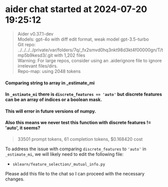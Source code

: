 
# aider chat started at 2024-07-20 19:25:12

> Aider v0.37.1-dev  
> Models: gpt-4o with diff edit format, weak model gpt-3.5-turbo  
> Git repo: ../../../../private/var/folders/7q/_fx2smvd0hq3nkt98d3kt4f00000gn/T/tmp5b9kesd3/.git with 1,202 files  
> Warning: For large repos, consider using an .aiderignore file to ignore irrelevant files/dirs.  
> Repo-map: using 2048 tokens  

#### Comparing string to array in _estimate_mi  
#### In ``_estimate_mi`` there is ``discrete_features == 'auto'`` but discrete features can be an array of indices or a boolean mask.  
#### This will error in future versions of numpy.  
#### Also this means we never test this function with discrete features != 'auto', it seems?  
> 33501 prompt tokens, 61 completion tokens, $0.168420 cost  

To address the issue with comparing `discrete_features` to `'auto'` in `_estimate_mi`, we will likely need to edit the following file:

- `sklearn/feature_selection/_mutual_info.py`

Please add this file to the chat so I can proceed with the necessary changes.

